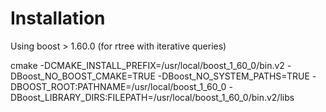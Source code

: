 # Installation

Using boost > 1.60.0 (for rtree with iterative queries)

cmake -DCMAKE_INSTALL_PREFIX=/usr/local/boost_1_60_0/bin.v2 -DBoost_NO_BOOST_CMAKE=TRUE -DBoost_NO_SYSTEM_PATHS=TRUE -DBOOST_ROOT:PATHNAME=/usr/local/boost_1_60_0 -DBoost_LIBRARY_DIRS:FILEPATH=/usr/local/boost_1_60_0/bin.v2/libs
